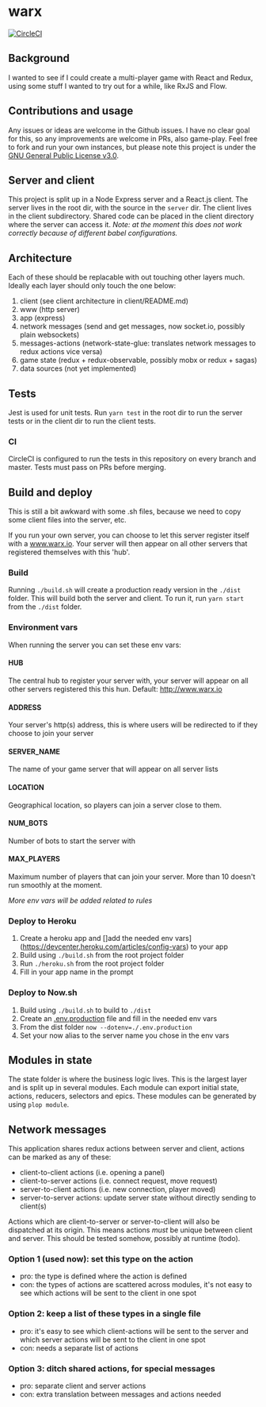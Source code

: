 # warx

[![CircleCI](https://circleci.com/gh/nextminds/warx.svg?style=svg&circle-token=c45171ab3d2003483aa8bf817be834375ecdae5e)](https://circleci.com/gh/nextminds/warx)

## Background

I wanted to see if I could create a multi-player game with React and
Redux, using some stuff I wanted to try out for a while, like RxJS and
Flow.

## Contributions and usage

Any issues or ideas are welcome in the Github issues. I have no clear
goal for this, so any improvements are welcome in PRs, also game-play.
Feel free to fork and run your own instances, but please note this
project is under the [GNU General Public License v3.0](LICENSE).

## Server and client
This project is split up in a Node Express server and a React.js client.
The server lives in the root dir, with the source in the `server` dir.
The client lives in the client subdirectory. Shared code can be placed in
the client directory where the server can access it. *Note: at the moment
this does not work correctly because of different babel configurations.*

## Architecture

Each of these should be replacable with out touching other layers much. Ideally each layer should only touch the one below:

1. client (see client architecture in client/README.md)
2. www (http server)
3. app (express)
4. network messages (send and get messages, now socket.io, possibly plain websockets)
5. messages-actions (network-state-glue: translates network messages to redux actions vice versa)
6. game state (redux + redux-observable, possibly mobx or redux + sagas)
7. data sources (not yet implemented)

## Tests
Jest is used for unit tests. Run `yarn test` in the root dir to run the
server tests or in the client dir to run the client tests.

### CI
CircleCI is configured to run the tests in this repository on every
branch and master. Tests must pass on PRs before merging.

## Build and deploy

This is still a bit awkward with some .sh files, because we need to copy some 
client files into the server, etc.

If you run your own server, you can choose to let this server register itself
with a www.warx.io. Your server will then appear on all other servers that 
registered themselves with this 'hub'. 

### Build
Running `./build.sh` will create a production ready version in the `./dist` 
folder. This will build both the server and client. To run it, run `yarn start`
from the `./dist` folder.

### Environment vars
When running the server you can set these env vars:

#### HUB
The central hub to register your server with, your server will appear on all 
other servers registered this this hun. Default: http://www.warx.io

#### ADDRESS
Your server's http(s) address, this is where users will be redirected to if they
choose to join your server

#### SERVER_NAME
The name of your game server that will appear on all server lists

#### LOCATION
Geographical location, so players can join a server close to them.

#### NUM_BOTS
Number of bots to start the server with

#### MAX_PLAYERS
Maximum number of players that can join your server. More than 10 doesn't run 
smoothly at the moment.

*More env vars will be added related to rules*

### Deploy to Heroku
1. Create a heroku app and []add the needed env vars](https://devcenter.heroku.com/articles/config-vars) to your app
2. Build using `./build.sh` from the root project folder
2. Run `./heroku.sh` from the root project folder
3. Fill in your app name in the prompt

### Deploy to Now.sh
1. Build using `./build.sh` to build to `./dist`
2. Create an [.env.production](https://zeit.co/docs/features/env-and-secrets#--dotenv-option) file and fill in the needed env vars
3. From the dist folder `now --dotenv=./.env.production`
4. Set your now alias to the server name you chose in the env vars

## Modules in state
The state folder is where the business logic lives. This is the largest layer and
is split up in several modules. Each module can export initial state, actions,
reducers, selectors and epics. These modules can be generated by using `plop module`.

## Network messages
This application shares redux actions between server and client, actions can be
marked as any of these:

- client-to-client actions (i.e. opening a panel)
- client-to-server actions (i.e. connect request, move request)
- server-to-client actions (i.e. new connection, player moved)
- server-to-server actions: update server state without directly sending to client(s)

Actions which are client-to-server or server-to-client will also be dispatched
at its origin. This means actions *must* be unique between client and server.
This should be tested somehow, possibly at runtime (todo).

### Option 1 (used now): set this type on the action
- pro: the type is defined where the action is defined
- con: the types of actions are scattered across modules, it's not easy to see
which actions will be sent to the client in one spot

### Option 2: keep a list of these types in a single file
- pro: it's easy to see which client-actions will be sent to the server and which
server actions will be sent to the client in one spot
- con: needs a separate list of actions

### Option 3: ditch shared actions, for special messages
- pro: separate client and server actions
- con: extra translation between messages and actions needed
